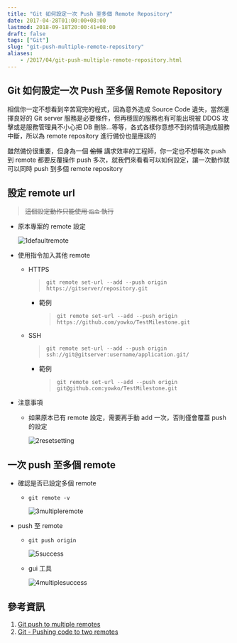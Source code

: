 ```yaml
---
title: "Git 如何設定一次 Push 至多個 Remote Repository"
date: 2017-04-28T01:00:00+08:00
lastmod: 2018-09-18T20:00:41+08:00
draft: false
tags: ["Git"]
slug: "git-push-multiple-remote-repository"
aliases:
    - /2017/04/git-push-multiple-remote-repository.html
---
```

## Git 如何設定一次 Push 至多個 Remote Repository

相信你一定不想看到辛苦寫完的程式，因為意外造成 Source Code 遺失，當然還擇良好的 Git server 服務是必要條件，但再穩固的服務也有可能出現被 DDOS 攻擊或是服務管理員不小心把 DB 刪除...等等，各式各樣你意想不到的情境造成服務中斷，所以為 remote repository 進行備份也是應該的

雖然備份很重要，但身為一個 ~~偷懶~~ 講求效率的工程師，你一定也不想每次 push 到 remote 都要反覆操作 push 多次，就我們來看看可以如何設定，讓一次動作就可以同時 push 到多個 remote repository

## 設定 remote url

> ~~這個設定動作只能使用 `指令` 執行~~

* 原本專案的 remote 設定

    ![1defaultremote](https://cloud.githubusercontent.com/assets/3851540/25490928/f7038070-2ba0-11e7-8558-5b5ba7b19faa.png)

* 使用指令加入其他 remote

    * HTTPS

        > `git remote set-url --add --push origin https://gitserver/repository.git`

        * 範例

            > `git remote set-url --add --push origin https://github.com/yowko/TestMilestone.git`

    * SSH

        > `git remote set-url --add --push origin ssh://git@gitserver:username/application.git/`

        * 範例

            > `git remote set-url --add --push origin git@github.com:yowko/TestMilestone.git`

* 注意事項

    * 如果原本已有 remote 設定，需要再手動 add 一次，否則僅會覆蓋 push 的設定

        ![2resetsetting](https://cloud.githubusercontent.com/assets/3851540/25490926/f702c9c8-2ba0-11e7-818a-b67590f8f929.png)

## 一次 push 至多個 remote

* 確認是否已設定多個 remote

    * `git remote -v`

        ![3multipleremote](https://cloud.githubusercontent.com/assets/3851540/25490927/f7036c2a-2ba0-11e7-83e0-c1829cc3dc24.png)

* push 至 remote

    * `git push origin`

        ![5success](https://cloud.githubusercontent.com/assets/3851540/25490923/f6fee448-2ba0-11e7-90e9-aca63d1240d3.png)

    * gui 工具

        ![4multiplesuccess](https://cloud.githubusercontent.com/assets/3851540/25490924/f7007c2c-2ba0-11e7-89af-7bc50d68e352.png)

## 參考資訊

1. [Git push to multiple remotes](http://blog.deadlypenguin.com/blog/2016/05/02/git-push-multiple-remotes/)
2. [Git - Pushing code to two remotes](http://stackoverflow.com/questions/14290113/git-pushing-code-to-two-remotes)
